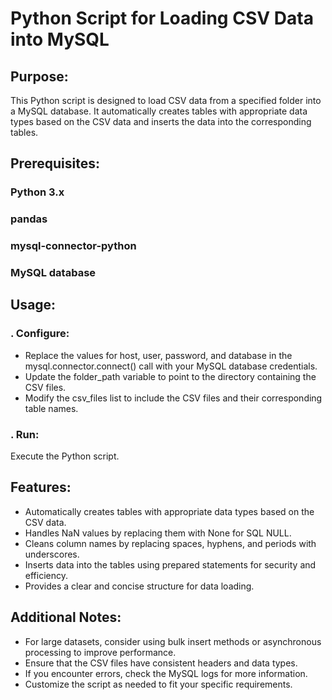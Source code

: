 # Python Script for Loading CSV Data into MySQL

## Purpose:

This Python script is designed to load CSV data from a specified folder into a MySQL database. It automatically creates tables with appropriate data types based on the CSV data and inserts the data into the corresponding tables.

## Prerequisites:

### Python 3.x
### pandas
### mysql-connector-python
### MySQL database

## Usage:

### . Configure:

- Replace the values for host, user, password, and database in the mysql.connector.connect() call with your MySQL database credentials.
- Update the folder_path variable to point to the directory containing the CSV files.
- Modify the csv_files list to include the CSV files and their corresponding table names.


### . Run:

Execute the Python script.

## Features:

- Automatically creates tables with appropriate data types based on the CSV data.
- Handles NaN values by replacing them with None for SQL NULL.
- Cleans column names by replacing spaces, hyphens, and periods with underscores.
- Inserts data into the tables using prepared statements for security and efficiency.
- Provides a clear and concise structure for data loading.

## Additional Notes:

- For large datasets, consider using bulk insert methods or asynchronous processing to improve performance.
- Ensure that the CSV files have consistent headers and data types.
- If you encounter errors, check the MySQL logs for more information.
- Customize the script as needed to fit your specific requirements.
